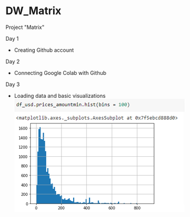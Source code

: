 # DW_Matrix
Project "Matrix"

Day 1
- Creating Github account

Day 2
- Connecting Google Colab with Github

Day 3
- Loading data and basic visualizations
![alt text](https://github.com//Goldas99/DW_Matrix/blob/main/images/Visualization.png?raw=true)

